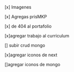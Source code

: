 [x] Imagenes

[x] Agregas prisMKP

[x] de 404 al portafolio

[x]agregar trabajo al curriculum

[] subir crud mongo

[x]agregar iconos de next

[]agregar iconos de mongo
